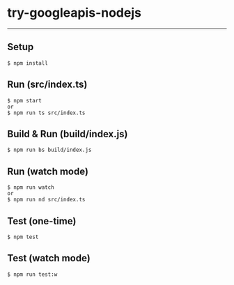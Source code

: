 # try-googleapis-nodejs

---

## Setup
```
$ npm install
```

## Run (src/index.ts)
```
$ npm start
or
$ npm run ts src/index.ts
```

## Build & Run (build/index.js)
```
$ npm run bs build/index.js
```

## Run (watch mode)
```
$ npm run watch
or
$ npm run nd src/index.ts
```

## Test (one-time)
```
$ npm test
```

## Test (watch mode)
```
$ npm run test:w
```

